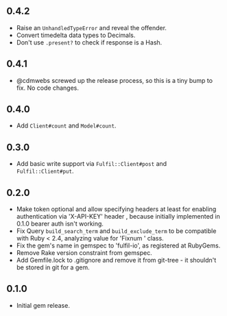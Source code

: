 ## 0.4.2

* Raise an `UnhandledTypeError` and reveal the offender.
* Convert timedelta data types to Decimals.
* Don't use `.present?` to check if response is a Hash.

## 0.4.1

* @cdmwebs screwed up the release process, so this is a tiny bump to fix. No
  code changes.

## 0.4.0

* Add `Client#count` and `Model#count`.

## 0.3.0

* Add basic write support via `Fulfil::Client#post` and `Fulfil::Client#put`.

## 0.2.0

* Make token optional and allow specifying headers at least for enabling
  authentication via 'X-API-KEY' header , because initially implemented in
  0.1.0 bearer auth isn't working.
* Fix Query `build_search_term` and `build_exclude_term` to be compatible with
  Ruby < 2.4, analyzing value for 'Fixnum ' class.
* Fix the gem's name in gemspec to 'fulfil-io', as registered at RubyGems.
* Remove Rake version constraint from gemspec.
* Add Gemfile.lock to .gitignore and remove it from git-tree - it shouldn't be
  stored in git for a gem.

## 0.1.0

* Initial gem release.
